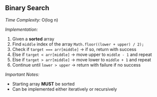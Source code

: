 ## Binary Search

*Time Complexity:* O(log n)

*Implementation:*

1. Given a **sorted** array
2. Find `middle` index of the array `Math.floor((lower + upper) / 2);`
3. Check if `target === arr[middle]` -> if so, return with success
4. Else if `target < arr[middle]` -> move upper to `middle - 1` and repeat
5. Else if `target > arr[middle]` -> move lower to `middle + 1` and repeat
6. Continue until `lower > upper` -> return with failure if no success

*Important Notes:*

- Starting array **MUST** be sorted
- Can be implemented either iteratively or recursively
